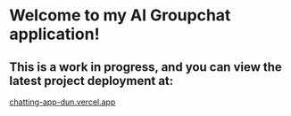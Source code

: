 # Welcome to my AI Groupchat application!
## This is a work in progress, and you can view the latest project deployment at:
[chatting-app-dun.vercel.app](https://chatting-app-dun.vercel.app/)
